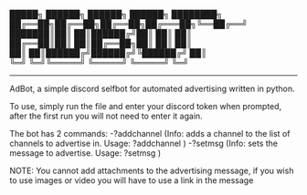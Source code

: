  █████╗ ██████╗ ██████╗  ██████╗ ████████╗
██╔══██╗██╔══██╗██╔══██╗██╔═══██╗╚══██╔══╝
███████║██║  ██║██████╔╝██║   ██║   ██║   
██╔══██║██║  ██║██╔══██╗██║   ██║   ██║   
██║  ██║██████╔╝██████╔╝╚██████╔╝   ██║   
╚═╝  ╚═╝╚═════╝ ╚═════╝  ╚═════╝    ╚═╝   
___________________________________________

AdBot, a simple discord selfbot for automated advertising written in python.

To use, simply run the file and enter your discord token when prompted, after the first run you will not need to enter it again.

The bot has 2 commands:
  -?addchannel (Info: adds a channel to the list of channels to advertise in. Usage: ?addchannel <channelid>)
  -?setmsg (Info: sets the message to advertise. Usage: ?setmsg <message>)
  
NOTE: You cannot add attachments to the advertising message, if you wish to use images or video you will have to use a link in the message
